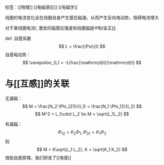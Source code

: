 标签：[[物理]] [[电磁感应]]  [[电磁学]]

线圈的电流变化会在线圈自身产生感应磁通，从而产生反向电动势，阻碍电流增大

对于某线圈电流$I$, 激发的磁感应强度和线圈磁链$\Psi$和$I$呈正比

def. 自感系数
$$
L = \frac{\Psi}{I}
$$
自感电动势：
$$
\varepsilon_{L} = -L\frac{\mathrm{d}I}{\mathrm{d}t}
$$
# 与[[互感]]的关联

无漏磁：
$$
M = \frac{N_2 \Phi_{21}}{I_1} = \frac{N_1 \Phi_12}{I_2}
$$
$$
M^2 = L_1\cdot L_2 \to M = \sqrt{L_1L_2}
$$

有漏磁：
$$
\Phi_{12} = K_2 \Phi_1, \Phi_{21} = K_1 \Phi_2
$$
则
$$
M = K\sqrt{L_1 L_2}, K = \sqrt{K_1 K_2}
$$
借助自感原理，我们研发了[[电感]]